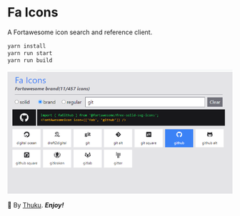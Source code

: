 # Fa Icons

A Fortawesome icon search and reference client.

```
yarn install
yarn run start
yarn run build
```

![Screenshot](https://raw.githubusercontent.com/xthukuh/fa-icons/main/screenshot.png)

💖 By [Thuku](https://github.com/xthukuh). _**Enjoy!**_
